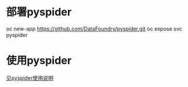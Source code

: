 #   部署pyspider
oc new-app https://github.com/DataFoundry/pyspider.git
oc expose svc pyspider

#  使用pyspider
[见pyspider使用说明](USER-GUIDE.md)

